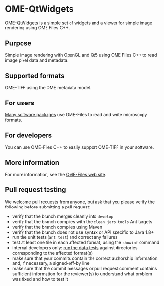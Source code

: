 # OME-QtWidgets

OME-QtWidgets is a simple set of widgets and a viewer for simple image
rendering using OME Files C++.


Purpose
-------

Simple image rendering with OpenGL and Qt5 using OME Files C++ to read
image pixel data and metadata.

Supported formats
-----------------

OME-TIFF using the OME metadata model.

For users
---------

[Many software
packages](http://www.openmicroscopy.org/site/support/bio-formats/users/index.html)
use OME-Files to read and write microscopy formats.


For developers
--------------

You can use OME-Files C++ to easily support OME-TIFF in your software.


More information
----------------

For more information, see the [OME-Files web
site](http://www.openmicroscopy.org/site/products/bio-formats).


Pull request testing
--------------------

We welcome pull requests from anyone, but ask that you please verify the
following before submitting a pull request:

 * verify that the branch merges cleanly into ```develop```
 * verify that the branch compiles with the ```clean jars tools``` Ant targets
 * verify that the branch compiles using Maven
 * verify that the branch does not use syntax or API specific to Java 1.8+
 * run the unit tests (```ant test```) and correct any failures
 * test at least one file in each affected format, using the ```showinf```
   command
 * internal developers only: [run the data
   tests](http://www.openmicroscopy.org/site/support/bio-formats/developers/commit-testing.html)
   against directories corresponding to the affected format(s)
 * make sure that your commits contain the correct authorship information and,
   if necessary, a signed-off-by line
 * make sure that the commit messages or pull request comment contains
   sufficient information for the reviewer(s) to understand what problem was
   fixed and how to test it
